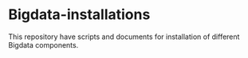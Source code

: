 # Bigdata-installations
This repository have scripts and documents for installation of different Bigdata components.
